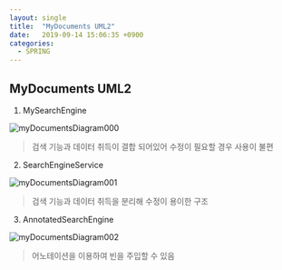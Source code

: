 ```yaml
---
layout: single
title:  "MyDocuments UML2"
date:   2019-09-14 15:06:35 +0900
categories: 
  - SPRING
---
```

## MyDocuments UML2
  
1. MySearchEngine

![myDocumentsDiagram000](https://user-images.githubusercontent.com/47468250/54485528-91952400-48bd-11e9-8baf-23048b903e37.png)

> 검색 기능과 데이터 취득이 결합 되어있어 수정이 필요할 경우 사용이 불편

2. SearchEngineService

![myDocumentsDiagram001](https://user-images.githubusercontent.com/47468250/54485532-b25d7980-48bd-11e9-98c5-f2a2ffbcb990.png)

> 검색 기능과 데이터 취득을 분리해 수정이 용이한 구조

3. AnnotatedSearchEngine

![myDocumentsDiagram002](https://user-images.githubusercontent.com/47468250/54485538-cef9b180-48bd-11e9-9e52-d4136d0af1a2.png)

> 어노테이션을 이용하여 빈을 주입할 수 있음

